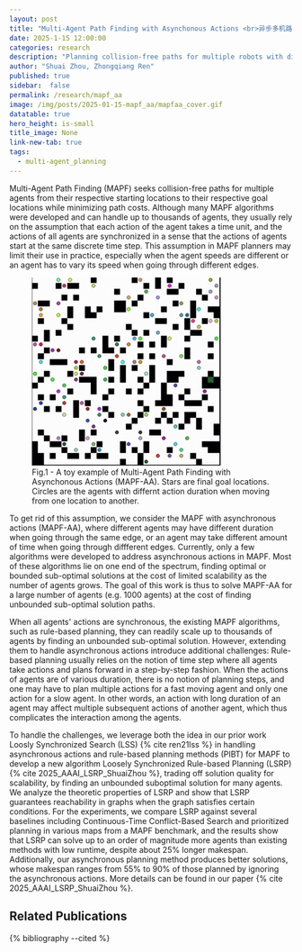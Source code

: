 ```yaml
---
layout: post
title: "Multi-Agent Path Finding with Asynchonous Actions <br>异步多机路径规划"
date: 2025-1-15 12:00:00
categories: research
description: "Planning collision-free paths for multiple robots with differnt durations"
author: "Shuai Zhou, Zhongqiang Ren"
published: true
sidebar:  false
permalink: /research/mapf_aa
image: /img/posts/2025-01-15-mapf_aa/mapfaa_cover.gif
datatable: true
hero_height: is-small
title_image: None
link-new-tab: true
tags:
  - multi-agent_planning
---
```



Multi-Agent Path Finding (MAPF) seeks collision-free paths for multiple agents from their respective starting locations to their respective goal locations while minimizing path costs. Although many MAPF algorithms were developed and can handle up to thousands of agents, they usually rely on the assumption that each action of the agent takes a time unit, and the actions of all agents are synchronized in a sense that the actions of agents start at the same discrete time step. This assumption in MAPF planners may limit their use in practice, especially when the agent speeds are different or an agent has to vary its speed when going through different edges. 

<figure>
    <img src="/img/posts/2025-01-15-mapf_aa/mpaf_aa_toy_example.gif" alt="" />
    <figcaption>Fig.1 - A toy example of Multi-Agent Path Finding with Asynchonous Actions (MAPF-AA). Stars are final goal locations. Circles are the agents with differnt action duration when moving from one location to another.</figcaption>
</figure>

To get rid of this assumption, we consider the MAPF with asynchronous actions (MAPF-AA), where different agents may have different duration when going through the same edge, or an agent may take different amount of time when going through diffferent edges. Currently, only a few algorithms were developed to address asynchronous actions in MAPF. Most of these algorithms lie on one end of the spectrum, finding optimal or bounded sub-optimal solutions at the cost of limited scalability as the number of agents grows. The goal of this work is thus to solve MAPF-AA for a large number of agents (e.g. 1000 agents) at the cost of finding unbounded sub-optimal solution paths.

When all agents' actions are synchronous, the existing MAPF algorithms, such as rule-based planning, they can readily scale up to thousands of agents by finding an unbounded sub-optimal solution. However, extending them to handle asynchronous actions introduce additional challenges: Rule-based planning usually relies on the notion of time step where all agents take actions and plans forward in a step-by-step fashion. When the actions of agents are of various duration, there is no notion of planning steps, and one may have to plan multiple actions for a fast moving agent and only one action for a slow agent. In other words, an action with long duration of an agent may affect multiple subsequent actions of another agent, which thus complicates the interaction among the agents. 

To handle the challenges, we leverage both the idea in our prior work Loosly Synchronized Search (LSS) {% cite ren21lss %} in handling asynchronous actions and rule-based planning methods (PIBT) for MAPF to develop a new algorithm Loosely Synchronized Rule-based Planning (LSRP) {% cite 2025_AAAI_LSRP_ShuaiZhou %}, trading off solution quality for scalability, by finding an unbounded suboptimal solution for many agents. We analyze the theoretic properties of LSRP and show that LSRP guarantees reachability in graphs when the graph satisfies certain conditions. For the experiments, we compare LSRP against several baselines including Continuous-Time Conflict-Based Search and prioritized planning in various maps from a MAPF benchmark, and the results show that LSRP can solve up to an order of magnitude more agents than existing methods with low runtime, despite about 25% longer makespan. Additionally, our asynchronous planning method produces better solutions, whose makespan ranges from 55% to 90% of those planned by ignoring the asynchronous actions. More details can be found in our paper {% cite 2025_AAAI_LSRP_ShuaiZhou %}.


## Related Publications

{% bibliography --cited %}